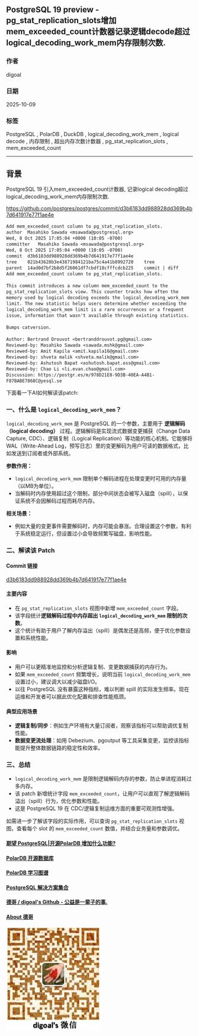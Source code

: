 ## PostgreSQL 19 preview - pg_stat_replication_slots增加mem_exceeded_count计数器记录逻辑decode超过logical_decoding_work_mem内存限制次数.       
                    
### 作者                    
digoal                    
                    
### 日期                    
2025-10-09                   
                    
### 标签                    
PostgreSQL , PolarDB , DuckDB , logical_decoding_work_mem , logical decode , 内存限制 , 超出内存次数计数器 , pg_stat_replication_slots , mem_exceeded_count              
                    
----                    
                    
## 背景          
PostgreSQL 19 引入mem_exceeded_count计数器, 记录logical decoding超过logical_decoding_work_mem内存限制次数.  
  
https://github.com/postgres/postgres/commit/d3b6183dd988928dd369b4b7d641917e77f1ae4e  
```  
Add mem_exceeded_count column to pg_stat_replication_slots.  
author	Masahiko Sawada <msawada@postgresql.org>	  
Wed, 8 Oct 2025 17:05:04 +0000 (10:05 -0700)  
committer	Masahiko Sawada <msawada@postgresql.org>	  
Wed, 8 Oct 2025 17:05:04 +0000 (10:05 -0700)  
commit	d3b6183dd988928dd369b4b7d641917e77f1ae4e  
tree	021b43628b3e43871984121ba75c4a41b8992720	tree  
parent	14ad0d7bf2b8d5f26061df7cbdf18cfffcdcb225	commit | diff  
Add mem_exceeded_count column to pg_stat_replication_slots.  
  
This commit introduces a new column mem_exceeded_count to the  
pg_stat_replication_slots view. This counter tracks how often the  
memory used by logical decoding exceeds the logical_decoding_work_mem  
limit. The new statistic helps users determine whether exceeding the  
logical_decoding_work_mem limit is a rare occurrences or a frequent  
issue, information that wasn't available through existing statistics.  
  
Bumps catversion.  
  
Author: Bertrand Drouvot <bertranddrouvot.pg@gmail.com>  
Reviewed-by: Masahiko Sawada <sawada.mshk@gmail.com>  
Reviewed-by: Amit Kapila <amit.kapila16@gmail.com>  
Reviewed-by: shveta malik <shveta.malik@gmail.com>  
Reviewed-by: Ashutosh Bapat <ashutosh.bapat.oss@gmail.com>  
Reviewed-by: Chao Li <li.evan.chao@gmail.com>  
Discussion: https://postgr.es/m/978D21E8-9D3B-40EA-A4B1-F87BABE7868C@yesql.se  
```  
  
下面看一下AI如何解读该patch:   
  
### 一、什么是 `logical_decoding_work_mem`？  
  
`logical_decoding_work_mem` 是 PostgreSQL 的一个参数，主要用于 **逻辑解码（logical decoding）** 过程。逻辑解码是实现流式数据变更捕获（Change Data Capture, CDC）、逻辑复制（Logical Replication）等功能的核心机制。它能够将 WAL（Write-Ahead Log，预写日志）里的变更解码为用户可读的数据格式，比如发送到订阅者或外部系统。  
  
**参数作用：**  
- `logical_decoding_work_mem` 限制单个解码进程在处理变更时可用的内存量（以MB为单位）。  
- 当解码时内存使用超过这个限制，部分中间状态会被写入磁盘（spill），以保证系统不会因解码过程而耗尽内存。  
  
**相关场景：**  
- 例如大量的变更事件需要解码时，内存可能会暴涨。合理设置这个参数，有利于系统稳定运行，但设置过小会导致频繁写磁盘，影响性能。  
  
  
  
### 二、解读该 Patch  
  
#### Commit 链接    
[d3b6183dd988928dd369b4b7d641917e77f1ae4e](https://github.com/postgres/postgres/commit/d3b6183dd988928dd369b4b7d641917e77f1ae4e)  
  
#### 主要内容  
- 在 `pg_stat_replication_slots` 视图中新增 `mem_exceeded_count` 字段。  
- 该字段统计**逻辑解码过程中内存超出 `logical_decoding_work_mem` 限制的次数**。  
- 这个统计有助于用户了解内存溢出（spill）是偶发还是高频，便于优化参数设置和系统性能。  
  
#### 影响  
- 用户可以更精准地监控和分析逻辑复制、变更数据捕获的内存行为。  
- 如果 `mem_exceeded_count` 频繁增长，说明当前 `logical_decoding_work_mem` 设置过小，建议调大以减少磁盘I/O。  
- 以往 PostgreSQL 没有暴露这种指标，难以判断 spill 的实际发生频率。现在运维和开发者可以据此优化配置和排查性能瓶颈。  
  
#### 典型应用场景  
- **逻辑复制/同步**：例如生产环境有大量订阅者，观察该指标可以帮助调优复制性能。  
- **数据变更流处理**：如用 Debezium、pgoutput 等工具采集变更，监控该指标能提升整体数据链路的稳定性和效率。  
  
  
  
### 三、总结  
  
- `logical_decoding_work_mem` 是限制逻辑解码内存的参数，防止单进程消耗过多内存。  
- 该 patch 新增统计字段 `mem_exceeded_count`，让用户可以直观了解逻辑解码溢出（spill）行为，优化参数和性能。  
- 这是 PostgreSQL 19 在 CDC/逻辑复制运维方面的重要可观测性增强。  
  
如需进一步了解该字段的实际作用，可以查询 `pg_stat_replication_slots` 视图，查看每个 slot 的 `mem_exceeded_count` 数值，并结合业务量和参数调优。  
    
        
#### [期望 PostgreSQL|开源PolarDB 增加什么功能?](https://github.com/digoal/blog/issues/76 "269ac3d1c492e938c0191101c7238216")
  
  
#### [PolarDB 开源数据库](https://openpolardb.com/home "57258f76c37864c6e6d23383d05714ea")
  
  
#### [PolarDB 学习图谱](https://www.aliyun.com/database/openpolardb/activity "8642f60e04ed0c814bf9cb9677976bd4")
  
  
#### [PostgreSQL 解决方案集合](../201706/20170601_02.md "40cff096e9ed7122c512b35d8561d9c8")
  
  
#### [德哥 / digoal's Github - 公益是一辈子的事.](https://github.com/digoal/blog/blob/master/README.md "22709685feb7cab07d30f30387f0a9ae")
  
  
#### [About 德哥](https://github.com/digoal/blog/blob/master/me/readme.md "a37735981e7704886ffd590565582dd0")
  
  
![digoal's wechat](../pic/digoal_weixin.jpg "f7ad92eeba24523fd47a6e1a0e691b59")
  
